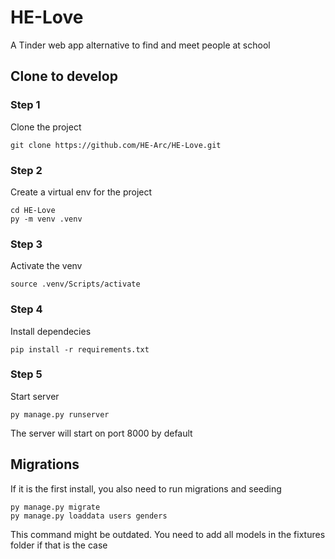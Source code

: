 # HE-Love
A Tinder web app alternative to find and meet people at school


## Clone to develop

### Step 1
Clone the project

```
git clone https://github.com/HE-Arc/HE-Love.git
```

### Step 2

Create a virtual env for the project

```
cd HE-Love
py -m venv .venv
```

### Step 3

Activate the venv

```
source .venv/Scripts/activate
```

### Step 4

Install dependecies

```
pip install -r requirements.txt
```

### Step 5

Start server

```
py manage.py runserver
```

The server will start on port 8000 by default

## Migrations

If it is the first install, you also need to run migrations and seeding

```
py manage.py migrate
py manage.py loaddata users genders
```

This command might be outdated. You need to add all models in the fixtures folder if that is the case
